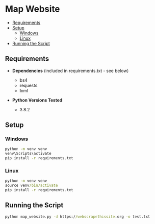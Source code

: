 <!-- omit in toc -->
# Map Website

- [Requirements](#requirements)
- [Setup](#setup)
  - [Windows](#windows)
  - [Linux](#linux)
- [Running the Script](#running-the-script)

## Requirements

- **Dependencies** (included in requirements.txt - see below)
  - bs4
  - requests
  - lxml
  
- **Python Versions Tested**
  - 3.8.2

## Setup

### Windows

```cmd
python -m venv venv
venv\Scripts\activate
pip install -r requirements.txt
```

### Linux

```cmd
python -m venv venv
source venv/bin/activate
pip install -r requirements.txt
```

## Running the Script

```cmd
python map_website.py -d https://webscrapethissite.org -o test.txt
```